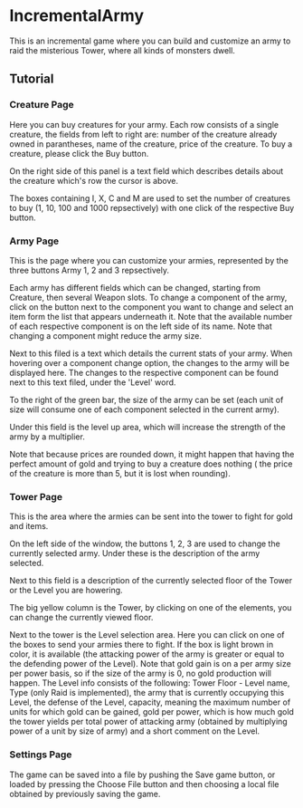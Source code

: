# IncrementalArmy

This is an incremental game where you can build and customize an army to raid the misterious Tower, where all kinds of monsters dwell.

## Tutorial

### Creature Page

Here you can buy creatures for your army. Each row consists of a single creature, the fields from left to right are:
number of the creature already owned in parantheses, name of the creature, price of the creature. To buy a creature, please click the Buy button.

On the right side of this panel is a text field which describes details about the creature which's row the cursor is above.

The boxes containing I, X, C and M are used to set the number of creatures to buy (1, 10, 100 and 1000 repsectively) with one click of the respective Buy button.

### Army Page

This is the page where you can customize your armies, represented by the three buttons Army 1, 2 and 3 repsectively.

Each army has different fields which can be changed, starting from Creature, then several Weapon slots. To change a component of the army, click on the button next to the component you want to change and select an item form the list that appears underneath it. Note that the available number of each respective component is on the left side of its name. Note that changing a component might reduce the army size.

Next to this filed is a text which details the current stats of your army. When hovering over a component change option, the changes to the army will be displayed here. The changes to the respective component can be found next to this text filed, under the 'Level' word.

To the right of the green bar, the size of the army can be set (each unit of size will consume one of each component selected in the current army).

Under this field is the level up area, which will increase the strength of the army by a multiplier.

Note that because prices are rounded down, it might happen that having the perfect amount of gold and trying to buy a creature does nothing ( the price of the creature is more than 5, but it is lost when rounding).

### Tower Page

This is the area where the armies can be sent into the tower to fight for gold and items.

On the left side of the window, the buttons 1, 2, 3 are used to change the currently selected army. Under these is the description of the army selected.

Next to this field is a description of the currently selected floor of the Tower or the Level you are howering.

The big yellow column is the Tower, by clicking on one of the elements, you can change the currently viewed floor.

Next to the tower is the Level selection area. Here you can click on one of the boxes to send your armies there to fight. If the box is light brown in color, it is available (the attacking power of the army is greater or equal to the defending power of the Level). Note that gold gain is on a per army size per power basis, so if the size of the army is 0, no gold production will happen. The Level info consists of the following: Tower Floor - Level name, Type (only Raid is implemented), the army that is currently occupying this Level, the defense of the Level, capacity, meaning the maximum number of units for which gold can be gained, gold per power, which is how much gold the tower yields per total power of attacking army (obtained by multiplying power of a unit by size of army) and a short comment on the Level.

### Settings Page

The game can be saved into a file by pushing the Save game button, or loaded by pressing the Choose File button and then choosing a local file obtained by previously saving the game.
